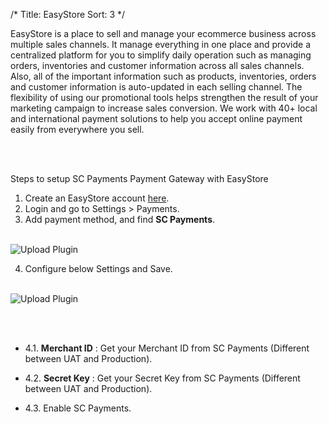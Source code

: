 /*
Title: EasyStore
Sort: 3
*/


EasyStore is a place to sell and manage your ecommerce business across multiple sales channels. It manage everything in one place and provide a centralized platform for you to simplify daily operation such as managing orders, inventories and customer information across all sales channels. Also, all of the important information such as products, inventories, orders and customer information is auto-updated in each selling channel.
The flexibility of using our promotional tools helps strengthen the result of your marketing campaign to increase sales conversion. We work with 40+ local and international payment solutions to help you accept online payment easily from everywhere you sell.

<br /><br />

Steps to setup SC Payments Payment Gateway with EasyStore
1. Create an EasyStore account <a href="https://www.easystore.co/en-my" target="_blank">here</a>.
2. Login and go to Settings > Payments.
3. Add payment method, and find **SC Payments**.

<br />

<img src="https://devdocs.scpayments.com.my/images/EasyStore/SCPayments.png" alt="Upload Plugin"/>

<br />

4. Configure below Settings and Save.

<br />

<img src="https://devdocs.scpayments.com.my/images/EasyStore/Settings.png" alt="Upload Plugin"/>

<br /><br />

- 4.1. **Merchant ID** : Get your Merchant ID from SC Payments (Different between UAT and Production).

- 4.2. **Secret Key** : Get your Secret Key from SC Payments (Different between UAT and Production).

- 4.3. Enable SC Payments.
